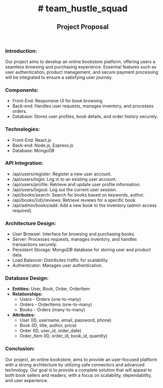 <!DOCTYPE html>
<html lang="en">
<head>
  
</head>
<body>
<header>
    <h1># team_hustle_squad</h1>
    <h2>Project Proposal</h2>
</header>

  <section id="introduction">
    <h3>Introduction:</h3>
    <p>Our project aims to develop an online bookstore platform, offering users a seamless browsing and purchasing experience. Essential features such as user authentication, product management, and secure payment processing will be integrated to ensure a satisfying user journey.</p>
  </section>

  <section id="components">
    <h3>Components:</h3>
    <ul>
      <li>Front-End: Responsive UI for book browsing</li>
      <li>Back-end: Handles user requests, manages inventory, and processes orders.</li>
      <li>Database: Stores user profiles, book details, and order history securely.</li>
    </ul>
  </section>

  <section id="technologies">
    <h3>Technologies:</h3>
    <ul>
      <li>Front-End: React.js</li>
      <li>Back-end: Node.js, Express.js</li>
      <li>Database: MongoDB</li>
    </ul>
  </section>

  <section id="api">
    <h3>API Integration:</h3>
    <ul>
      <li>/api/users/register: Register a new user account.</li>
      <li>/api/users/login: Log in to an existing user account.</li>
      <li>/api/users/profile: Retrieve and update user profile information.</li>
      <li>/api/users/logout: Log out the current user session.</li>
      <li>/api/books/search: Search for books based on keywords, author.</li>
      <li>/api/books/{id}/reviews: Retrieve reviews for a specific book.</li>
      <li>/api/admin/books/add: Add a new book to the inventory (admin access required).</li>
    </ul>
  </section>

  <section id="architecture">
    <h3>Architecture Design:</h3>
    <ul>
      <li>User Browser: Interface for browsing and purchasing books.</li>
      <li>Server: Processes requests, manages inventory, and handles transactions securely.</li>
      <li>Persistent Storage: MongoDB database for storing user and product data.</li>
      <li>Load Balancer: Distributes traffic for scalability.</li>
      <li>Authenticator: Manages user authentication.</li>
    </ul>
  </section>

  <section id="database">
    <h3>Database Design:</h3>
    <ul>
    <li><strong>Entities:</strong> User, Book, Order, OrderItem</li>
    <li><strong>Relationships:</strong> 
      <ul>
        <li>Users - Orders (one-to-many)</li>
        <li>Orders - OrderItems (one-to-many)</li>
        <li>Books - Orders (many-to-many)</li>
      </ul>
    </li>
    <li><strong>Attributes:</strong> 
      <ul>
        <li>User (ID, username, email, password, phone)</li>
        <li>Book (ID, title, author, price)</li>
        <li>Order (ID, user_id, order_date)</li>
        <li>Order_Item (ID, order_id, book_id, quantity)</li>
      </ul>
    </li>
  </ul>
  </section>

  <section id="conclusion">
    <h3>Conclusion:</h3>
    <p>Our project, an online bookstore, aims to provide an user-focused platform with a strong architecture by utilizing safe connectors and advanced technology. Our goal is to provide a complete solution that will appeal to both book sellers and readers, with a focus on scalability, dependability, and user experience.</p>
  </section>

</body>
</html>
